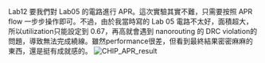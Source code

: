 Lab12 要我們對 Lab05 的電路進行 APR。這次實驗其實不難，只需要按照 APR flow 一步步操作即可。不過，由於我當時寫的 Lab 05 電路不太好，面積超大，所以utilization只能設定到 0.67，再高就會遇到 nanorouting 的 DRC violation的問題，導致無法完成繞線。雖然performance很差，但看到最終結果密密麻麻的東西，還是挺有成就感的。
![CHIP_APR_result](https://github.com/ubenson20010518/UBENSON_NYCU_ICLAB/assets/169625082/64320bfe-cd5e-4b8e-a70b-7497adc70db9)
